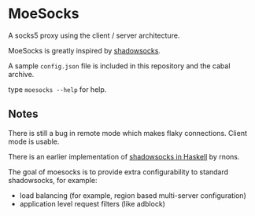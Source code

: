 MoeSocks
========


A socks5 proxy using the client / server architecture.

MoeSocks is greatly inspired by [shadowsocks].

A sample `config.json` file is included in this repository and the cabal archive.

type `moesocks --help` for help.

Notes
------

There is still a bug in remote mode which makes flaky connections. Client mode
is usable.

There is an earlier implementation of [shadowsocks in Haskell] by rnons. 

The goal of moesocks is to provide extra configurability to standard
shadowsocks, for example:

* load balancing (for example, region based multi-server configuration)
* application level request filters (like adblock)

[shadowsocks]:https://github.com/shadowsocks/shadowsocks
[shadowsocks in Haskell]:https://github.com/rnons/shadowsocks-haskell




